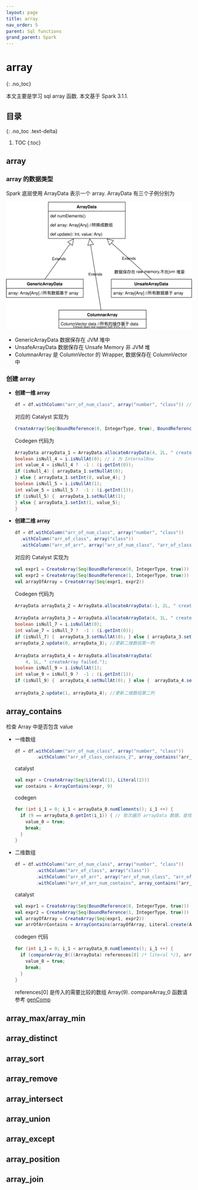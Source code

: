 ```yaml
---
layout: page
title: array
nav_order: 5
parent: Sql functions
grand_parent: Spark
---
```


# array
{: .no_toc}

本文主要是学习 sql array 函数. 本文基于 Spark 3.1.1.

## 目录
{: .no_toc .text-delta}

1. TOC
{:toc}

## array

### array 的数据类型

Spark 底层使用 ArrayData 表示一个 array. ArrayData 有三个子例分别为

![functions](/docs/spark/sql-functions/array/functions.svg)

- GenericArrayData 数据保存在 JVM 堆中
- UnsafeArrayData 数据保存在 Unsafe Memory 非 JVM 堆
- ColumnarArray 是 ColumnVector 的 Wrapper, 数据保存在 ColumnVector中

### 创建 array

- **创建一维 array**

  ``` scala
  df = df.withColumn("arr_of_num_class", array("number", "class")) //arr_of_num_class包含 number, class 列
  ```

  对应的 Catalyst 实现为

  ``` scala
  CreateArray(Seq(BoundReference(0, IntegerType, true), BoundReference(1, IntegerType, true)))
  ```

  Codegen 代码为

  ``` java
  ArrayData arrayData_1 = ArrayData.allocateArrayData(4, 2L, " createArray failed."); //生成 ArrayData
  boolean isNull_4 = i.isNullAt(0); // i 为 InternalRow
  int value_4 = isNull_4 ?  -1 : (i.getInt(0));
  if (isNull_4) { arrayData_1.setNullAt(0);
  } else { arrayData_1.setInt(0, value_4); }
  boolean isNull_5 = i.isNullAt(1);
  int value_5 = isNull_5 ?  -1 : (i.getInt(1));
  if (isNull_5) {  arrayData_1.setNullAt(1);
  } else { arrayData_1.setInt(1, value_5);
  }
  ```

- **创建二维 array**

  ``` scala
  df = df.withColumn("arr_of_num_class", array("number", "class"))
    .withColumn("arr_of_class", array("class"))
    .withColumn("arr_of_arr", array("arr_of_num_class", "arr_of_class")) //创建二维数组
  ```

  对应的 Catalyst 实现为

  ``` scala
  val expr1 = CreateArray(Seq(BoundReference(0, IntegerType, true)))
  val expr2 = CreateArray(Seq(BoundReference(1, IntegerType, true)))
  val arrayOfArray = CreateArray(Seq(expr1, expr2))
  ```

  Codegen 代码为

  ``` java
  ArrayData arrayData_2 = ArrayData.allocateArrayData(-1, 2L, " createArray failed.");// 二维数组

  ArrayData arrayData_3 = ArrayData.allocateArrayData(4, 1L, " createArray failed."); // InternalRow 第一列数据生成一维数组
  boolean isNull_7 = i.isNullAt(0);
  int value_7 = isNull_7 ?  -1 : (i.getInt(0));
  if (isNull_7) {  arrayData_3.setNullAt(0); } else { arrayData_3.setInt(0, value_7);  }
  arrayData_2.update(0, arrayData_3); //更新二维数组第一列

  ArrayData arrayData_4 = ArrayData.allocateArrayData(
      4, 1L, " createArray failed.");
  boolean isNull_9 = i.isNullAt(1);
  int value_9 = isNull_9 ?  -1 : (i.getInt(1));
  if (isNull_9) {  arrayData_4.setNullAt(0); } else {  arrayData_4.setInt(0, value_9);  }

  arrayData_2.update(1, arrayData_4); //更新二维数组第二列
  ```

## array_contains

检查 Array 中是否包含 value

- 一维数组

  ``` scala
  df = df.withColumn("arr_of_num_class", array("number", "class"))
          .withColumn("arr_of_class_contains_2", array_contains('arr_of_num_class, 2))
  ```

  catalyst

  ``` scala
  val expr = CreateArray(Seq(Literal(1), Literal(2)))
  var contains = ArrayContains(expr, 9)
  ```

  codegen

  ``` java
  for (int i_1 = 0; i_1 < arrayData_0.numElements(); i_1 ++) {
    if (9 == arrayData_0.getInt(i_1)) { // 依次遍历 arrayData 数据，查找是否有 1
      value_0 = true;
      break;
    }
  }
  ```

- 二维数组

  ``` scala
  df = df.withColumn("arr_of_num_class", array("number", "class"))
          .withColumn("arr_of_class", array("class"))
          .withColumn("arr_of_arr", array("arr_of_num_class", "arr_of_class"))
          .withColumn("arr_of_arr_num_contains", array_contains('arr_of_arr, Array(1001, 2)))
  ```

  catalyst

  ``` scala
  val expr1 = CreateArray(Seq(BoundReference(0, IntegerType, true)))
  val expr2 = CreateArray(Seq(BoundReference(1, IntegerType, true)))
  val arrayOfArray = CreateArray(Seq(expr1, expr2))
  var arrOfArrContains = ArrayContains(arrayOfArray, Literal.create(Array(9)))
  ```

  codegen 代码

  ``` java
  for (int i_1 = 0; i_1 < arrayData_0.numElements(); i_1 ++) {
    if (compareArray_0(((ArrayData) references[0] /* literal */), arrayData_0.getArray(i_1)) == 0) {
      value_0 = true;
      break;
    }
  }
  ```

  references[0] 是传入的需要比较的数组 Array(9). compareArray_0 函数请参考 [genComp](/docs/spark/codegen/codegen-context/codegencontext2.html#gencomp)

## array_max/array_min
## array_distinct
## array_sort
## array_remove
## array_intersect
## array_union
## array_except
## array_position
## array_join